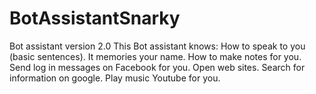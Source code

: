 # BotAssistantSnarky
Bot assistant version 2.0
This Bot assistant knows: 
  How to speak to you (basic sentences).
  It memories your name.
  How to make notes for you.
  Send log in messages on Facebook for you.
  Open web sites.
  Search for information on google.
  Play music Youtube for you.
